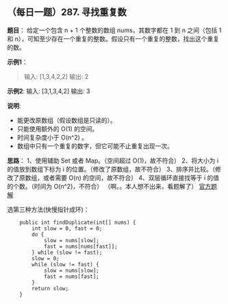 ## （每日一题）287. 寻找重复数
**题目**：
给定一个包含 n + 1 个整数的数组 nums，其数字都在 1 到 n 之间（包括 1 和 n），可知至少存在一个重复的整数。假设只有一个重复的整数，找出这个重复的数。

**示例1**：
>输入: [1,3,4,2,2]
输出: 2

**示例2**:
输入: [3,1,3,4,2]
输出: 3

**说明**:
* 能更改原数组（假设数组是只读的）。
* 只能使用额外的 O(1) 的空间。
* 时间复杂度小于 O(n^2) 。
* 数组中只有一个重复的数字，但它可能不止重复出现一次。

**思路**：
1、使用辅助 Set 或者 Map。（空间超过 O(1)，故不符合）
2、将大小为 i 的值放到数组下标为 i 的位置。（修改了原数组，故不符合）
3、排序并比较。（修改了原数组，或者需要 O(n) 的空间，故不符合）
4、双层循环直接找等于 i 的值的个数。（时间为 O(n^2)，不符合）
（啊。。本人想不出来，看题解了）
[官方题解](https://leetcode-cn.com/problems/find-the-duplicate-number/solution/xun-zhao-zhong-fu-shu-by-leetcode-solution/)

选第三种方法(快慢指针成环)：
```
	public int findDuplicate(int[] nums) {
		int slow = 0, fast = 0;
        do {
            slow = nums[slow];
            fast = nums[nums[fast]];
        } while (slow != fast);
        slow = 0;
        while (slow != fast) {
            slow = nums[slow];
            fast = nums[fast];
        }
        return slow;
    }
```